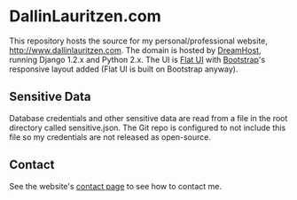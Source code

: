 # DallinLauritzen.com

This repository hosts the source for my personal/professional website,
<http://www.dallinlauritzen.com>. The domain is hosted by
[DreamHost](https://www.dreamhost.com), running Django 1.2.x and
Python 2.x. The UI is [Flat UI](http://designmodo.github.io/Flat-UI/)
with [Bootstrap](http://twitter.github.io/bootstrap/)'s responsive
layout added (Flat UI is built on Bootstrap anyway).

## Sensitive Data

Database credentials and other sensitive data are read from a file in
the root directory called sensitive.json. The Git repo is configured
to not include this file so my credentials are not released as
open-source.

## Contact

See the website's [contact
page](http://www.dallinlauritzen.com/contact/) to see how to contact
me.
